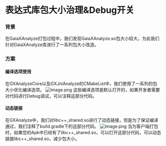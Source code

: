 # 表达式库包大小治理&Debug开关

### 背景
在GaiaXAnalyze打包过程中，我们发现GaiaXAnalyze.so包大小较大，为此我们针对GaiaXAnalyze库进行了一系列包大小改造。
### 方案
#### 编译选项使用
在GXAnalyzeCore以及GXJniAnalyze的CMakeList中，我们使用了一系列的包大小优化编译选项。
![image.png](https://gw.alicdn.com/imgextra/i2/O1CN01vcNXwo1mNU9OrlXSs_!!6000000004942-2-tps-750-133.png)
这些编译选项是默认打开的，如果开发者需要对代码进行Debug调试，可以注释这部分代码。
#### 动态链接
在GXAnalyze中，我们对libc++_shared.so 进行了动态链接，但是为了保证编译通过，我们注释了build.gradle下的这部分代码。
![image.png](https://gw.alicdn.com/imgextra/i3/O1CN01YcjVLX1vwb3f6mwRQ_!!6000000006237-2-tps-692-128.png)
当为客户端打包时，如果您的Apk中已经有了libc++_shared.so，可以打开这部分代码，可以动态链接libc++_shared.so，减少包大小。

